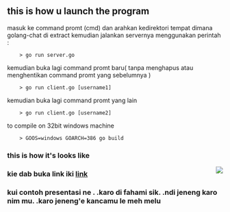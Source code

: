 ## this is how u launch the program
 masuk ke command promt (cmd) dan arahkan kedirektori tempat dimana golang-chat di extract
 kemudian jalankan servernya menggunakan perintah : 
``````
    > go run server.go
``````    
 kemudian buka lagi command promt baru( tanpa menghapus atau menghentikan command promt yang sebelumnya )
````````
    > go run client.go [username1]
````````
 kemudian buka lagi command promt yang lain
`````` 
    > go run client.go [username2]
``````
 to compile on 32bit windows machine
``` 
    > GOOS=windows GOARCH=386 go build
```
### this is how it's looks like
<img style="float: right;" src="https://s31.postimg.org/cpp7xja1n/Screenshot_golang_Chat.png">

### kie dab buka link iki [link](https://rocky-reaches-43295.herokuapp.com/#/)
### kui contoh presentasi ne . .karo di fahami sik. .ndi jeneng karo nim mu. .karo jeneng'e kancamu le meh melu
